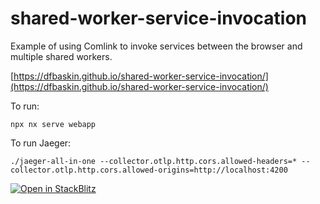 # shared-worker-service-invocation

Example of using Comlink to invoke services between the browser and multiple shared workers.

[https://dfbaskin.github.io/shared-worker-service-invocation/](https://dfbaskin.github.io/shared-worker-service-invocation/)

To run:

```
npx nx serve webapp
```

To run Jaeger:

```
./jaeger-all-in-one --collector.otlp.http.cors.allowed-headers=* --collector.otlp.http.cors.allowed-origins=http://localhost:4200
```

[![Open in StackBlitz](https://developer.stackblitz.com/img/open_in_stackblitz.svg)](https://stackblitz.com/fork/github/dfbaskin/shared-worker-service-invocation)

